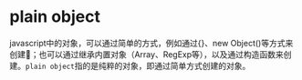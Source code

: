 # plain object
javascript中的对象，可以通过简单的方式，例如通过{}、new Object()等方式来创建；也可以通过继承内置对象（Array、RegExp等），以及通过构造函数来创建。`plain object`指的是纯粹的对象，即通过简单方式创建的对象。